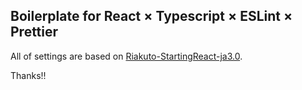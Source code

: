 ## Boilerplate for React × Typescript × ESLint × Prettier

All of settings are based on [Riakuto-StartingReact-ja3.0](https://github.com/oukayuka/Riakuto-StartingReact-ja3.0).

Thanks!!
